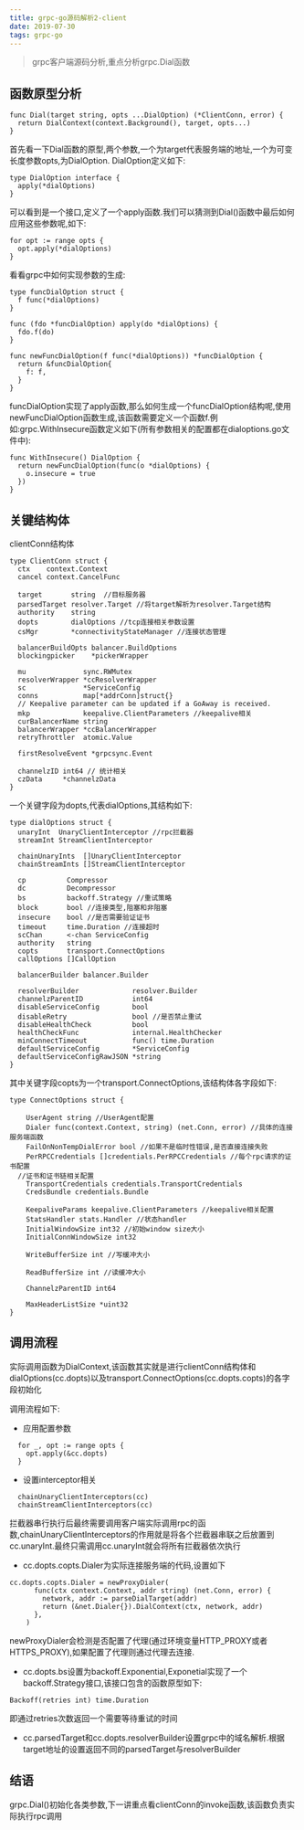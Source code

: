 ```yaml
---
title: grpc-go源码解析2-client
date: 2019-07-30
tags: grpc-go
---
```


>grpc客户端源码分析,重点分析grpc.Dial函数

## 函数原型分析
```
func Dial(target string, opts ...DialOption) (*ClientConn, error) {
  return DialContext(context.Background(), target, opts...)
}
```

首先看一下Dial函数的原型,两个参数,一个为target代表服务端的地址,一个为可变长度参数opts,为DialOption.
DialOption定义如下:
```
type DialOption interface {
  apply(*dialOptions)
}
```
可以看到是一个接口,定义了一个apply函数.我们可以猜测到Dial()函数中最后如何应用这些参数呢,如下:
```
for opt := range opts {
  opt.apply(*dialOptions)
}
```

看看grpc中如何实现参数的生成:
```
type funcDialOption struct {
  f func(*dialOptions)
}

func (fdo *funcDialOption) apply(do *dialOptions) {
  fdo.f(do)
}

func newFuncDialOption(f func(*dialOptions)) *funcDialOption {
  return &funcDialOption{
    f: f,
  }
}
```
funcDialOption实现了apply函数,那么如何生成一个funcDialOption结构呢,使用newFuncDialOption函数生成,该函数需要定义一个函数f.例如:grpc.WithInsecure函数定义如下(所有参数相关的配置都在dialoptions.go文件中):
```
func WithInsecure() DialOption {
  return newFuncDialOption(func(o *dialOptions) {
    o.insecure = true
  })
}
```
## 关键结构体
clientConn结构体
```
type ClientConn struct {
  ctx    context.Context
  cancel context.CancelFunc

  target       string  //目标服务器
  parsedTarget resolver.Target //将target解析为resolver.Target结构
  authority    string
  dopts        dialOptions //tcp连接相关参数设置
  csMgr        *connectivityStateManager //连接状态管理

  balancerBuildOpts balancer.BuildOptions
  blockingpicker    *pickerWrapper

  mu              sync.RWMutex
  resolverWrapper *ccResolverWrapper
  sc              *ServiceConfig 
  conns           map[*addrConn]struct{}
  // Keepalive parameter can be updated if a GoAway is received.
  mkp             keepalive.ClientParameters //keepalive相关
  curBalancerName string
  balancerWrapper *ccBalancerWrapper
  retryThrottler  atomic.Value

  firstResolveEvent *grpcsync.Event

  channelzID int64 // 统计相关
  czData     *channelzData
}
```

一个关键字段为dopts,代表dialOptions,其结构如下:
```
type dialOptions struct {
  unaryInt  UnaryClientInterceptor //rpc拦截器
  streamInt StreamClientInterceptor 

  chainUnaryInts  []UnaryClientInterceptor
  chainStreamInts []StreamClientInterceptor

  cp          Compressor
  dc          Decompressor
  bs          backoff.Strategy //重试策略
  block       bool //连接类型,阻塞和非阻塞
  insecure    bool //是否需要验证证书
  timeout     time.Duration //连接超时
  scChan      <-chan ServiceConfig 
  authority   string
  copts       transport.ConnectOptions
  callOptions []CallOption
  
  balancerBuilder balancer.Builder

  resolverBuilder             resolver.Builder
  channelzParentID            int64
  disableServiceConfig        bool
  disableRetry                bool //是否禁止重试
  disableHealthCheck          bool
  healthCheckFunc             internal.HealthChecker
  minConnectTimeout           func() time.Duration
  defaultServiceConfig        *ServiceConfig
  defaultServiceConfigRawJSON *string
}
```
其中关键字段copts为一个transport.ConnectOptions,该结构体各字段如下:
```
type ConnectOptions struct {
	
	UserAgent string //UserAgent配置
	Dialer func(context.Context, string) (net.Conn, error) //具体的连接服务端函数
	FailOnNonTempDialError bool //如果不是临时性错误,是否直接连接失败
	PerRPCCredentials []credentials.PerRPCCredentials //每个rpc请求的证书配置
  //证书和证书链相关配置
	TransportCredentials credentials.TransportCredentials
	CredsBundle credentials.Bundle

	KeepaliveParams keepalive.ClientParameters //keepalive相关配置
	StatsHandler stats.Handler //状态handler
	InitialWindowSize int32 //初始window size大小
	InitialConnWindowSize int32
	
	WriteBufferSize int //写缓冲大小
	
	ReadBufferSize int //读缓冲大小
	
	ChannelzParentID int64
	
	MaxHeaderListSize *uint32
}

```
## 调用流程
实际调用函数为DialContext,该函数其实就是进行clientConn结构体和dialOptions(cc.dopts)以及transport.ConnectOptions(cc.dopts.copts)的各字段初始化

调用流程如下:
* 应用配置参数
```
  for _, opt := range opts {
    opt.apply(&cc.dopts)
  }
```
* 设置interceptor相关
```
  chainUnaryClientInterceptors(cc)
  chainStreamClientInterceptors(cc)
```

拦截器串行执行后最终需要调用客户端实际调用rpc的函数,chainUnaryClientInterceptors的作用就是将各个拦截器串联之后放置到cc.unaryInt.最终只需调用cc.unaryInt就会将所有拦截器依次执行

* cc.dopts.copts.Dialer为实际连接服务端的代码,设置如下
```
cc.dopts.copts.Dialer = newProxyDialer(
      func(ctx context.Context, addr string) (net.Conn, error) {
        network, addr := parseDialTarget(addr)
        return (&net.Dialer{}).DialContext(ctx, network, addr)
      },
    )
```
newProxyDialer会检测是否配置了代理(通过环境变量HTTP_PROXY或者HTTPS_PROXY),如果配置了代理则通过代理去连接.



* cc.dopts.bs设置为backoff.Exponential,Exponetial实现了一个backoff.Strategy接口,该接口包含的函数原型如下:
```
Backoff(retries int) time.Duration
```
即通过retries次数返回一个需要等待重试的时间


* cc.parsedTarget和cc.dopts.resolverBuilder设置grpc中的域名解析.根据target地址的设置返回不同的parsedTarget与resolverBuilder

## 结语

grpc.Dial()初始化各类参数,下一讲重点看clientConn的invoke函数,该函数负责实际执行rpc调用

